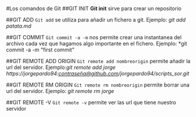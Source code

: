 #Los comandos de Git
##GIT INIT
**Git init** sirve para crear un repositorio

##GIT ADD
`Git add` se utiliza para añadir un fichero a git. Ejemplo: *git add patata.md*

##GIT COMMIT
`Git commit -a -m` nos permite crear una instantanea del archivo cada vez que hagamos algo importante en el fichero. Ejemplo: *git commit -a -m "first commit"

##GIT REMOTE ADD ORIGIN
`Git remote add nombreorigin` permite añadir la url del servidor. Ejemplo:*git remote add jorge https://jorgepardo94:contraseña@github.com/jorgepardo94/scripts_sor.git*

##GIT REMOTE RM ORIGIN
`Git remote rm nombreorigin` permite borrar una url del servidor. Ejemplo: *git remote rm jorge*

##GIT REMOTE -V
`Git remote -v` permite ver las url que tiene nuestro servidor
